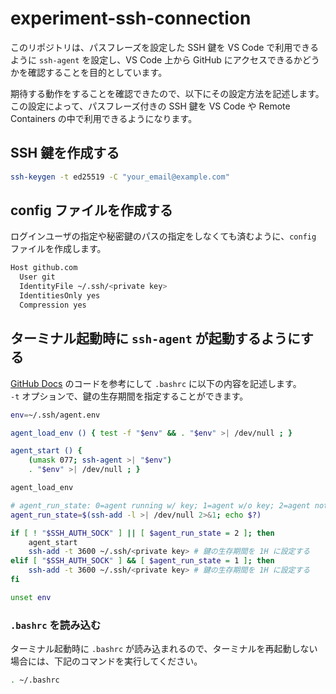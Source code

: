 # experiment-ssh-connection

このリポジトリは、パスフレーズを設定した SSH 鍵を VS Code で利用できるように `ssh-agent` を設定し、VS Code 上から GitHub にアクセスできるかどうかを確認することを目的としています。

期待する動作をすることを確認できたので、以下にその設定方法を記述します。  
この設定によって、パスフレーズ付きの SSH 鍵を VS Code や Remote Containers の中で利用できるようになります。

## SSH 鍵を作成する

```bash
ssh-keygen -t ed25519 -C "your_email@example.com"
```

## config ファイルを作成する

ログインユーザの指定や秘密鍵のパスの指定をしなくても済むように、`config` ファイルを作成します。

```bash
Host github.com
  User git
  IdentityFile ~/.ssh/<private key>
  IdentitiesOnly yes
  Compression yes
```

## ターミナル起動時に `ssh-agent` が起動するようにする

[GitHub Docs](https://docs.github.com/en/authentication/connecting-to-github-with-ssh/working-with-ssh-key-passphrases#auto-launching-ssh-agent-on-git-for-windows) のコードを参考にして `.bashrc` に以下の内容を記述します。  
`-t` オプションで、鍵の生存期間を指定することができます。

```bash
env=~/.ssh/agent.env

agent_load_env () { test -f "$env" && . "$env" >| /dev/null ; }

agent_start () {
    (umask 077; ssh-agent >| "$env")
    . "$env" >| /dev/null ; }

agent_load_env

# agent_run_state: 0=agent running w/ key; 1=agent w/o key; 2=agent not running
agent_run_state=$(ssh-add -l >| /dev/null 2>&1; echo $?)

if [ ! "$SSH_AUTH_SOCK" ] || [ $agent_run_state = 2 ]; then
    agent_start
    ssh-add -t 3600 ~/.ssh/<private key> # 鍵の生存期間を 1H に設定する
elif [ "$SSH_AUTH_SOCK" ] && [ $agent_run_state = 1 ]; then
    ssh-add -t 3600 ~/.ssh/<private key> # 鍵の生存期間を 1H に設定する
fi

unset env
```

### `.bashrc` を読み込む

ターミナル起動時に `.bashrc` が読み込まれるので、ターミナルを再起動しない場合には、下記のコマンドを実行してください。

```bash
. ~/.bashrc
```
